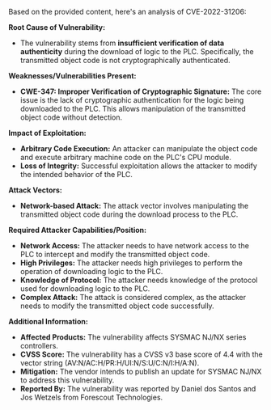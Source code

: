 Based on the provided content, here's an analysis of CVE-2022-31206:

**Root Cause of Vulnerability:**

*   The vulnerability stems from **insufficient verification of data authenticity** during the download of logic to the PLC. Specifically, the transmitted object code is not cryptographically authenticated.

**Weaknesses/Vulnerabilities Present:**

*   **CWE-347: Improper Verification of Cryptographic Signature:** The core issue is the lack of cryptographic authentication for the logic being downloaded to the PLC. This allows manipulation of the transmitted object code without detection.

**Impact of Exploitation:**

*   **Arbitrary Code Execution:** An attacker can manipulate the object code and execute arbitrary machine code on the PLC's CPU module.
*   **Loss of Integrity:**  Successful exploitation allows the attacker to modify the intended behavior of the PLC.

**Attack Vectors:**

*   **Network-based Attack:** The attack vector involves manipulating the transmitted object code during the download process to the PLC.

**Required Attacker Capabilities/Position:**

*   **Network Access:** The attacker needs to have network access to the PLC to intercept and modify the transmitted object code.
*   **High Privileges:** The attacker needs high privileges to perform the operation of downloading logic to the PLC.
*   **Knowledge of Protocol:**  The attacker needs knowledge of the protocol used for downloading logic to the PLC.
*   **Complex Attack:** The attack is considered complex, as the attacker needs to modify the transmitted object code successfully.

**Additional Information:**

*   **Affected Products:** The vulnerability affects SYSMAC NJ/NX series controllers.
*   **CVSS Score:** The vulnerability has a CVSS v3 base score of 4.4 with the vector string (AV:N/AC:H/PR:H/UI:N/S:U/C:N/I:H/A:N).
*   **Mitigation:** The vendor intends to publish an update for SYSMAC NJ/NX to address this vulnerability.
*   **Reported By:** The vulnerability was reported by Daniel dos Santos and Jos Wetzels from Forescout Technologies.